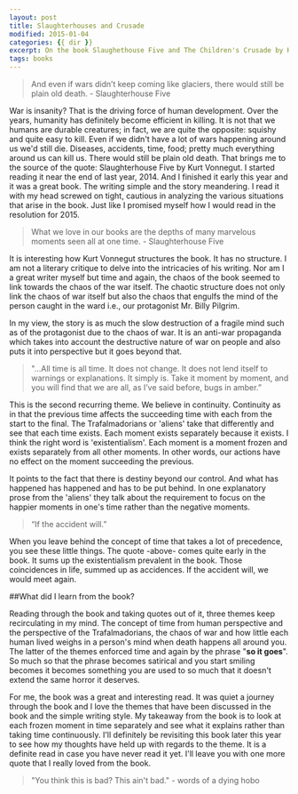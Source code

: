 ```yaml
---
layout: post
title: Slaughterhouses and Crusade
modified: 2015-01-04
categories: {{ dir }}
excerpt: On the book Slaughethouse Five and The Children's Crusade by Kurt Vonnegut
tags: books
---
```


>And even if wars didn’t keep coming like glaciers, there would still be plain old death. - Slaughterhouse Five

War is insanity? That is the driving force of human development. Over the years, humanity has definitely become efficient in killing. It is not that we humans are durable creatures; in fact, we are quite the opposite: squishy and quite easy to kill. Even if we didn't have a lot of wars happening around us we'd still die. Diseases, accidents, time, food; pretty much everything around us can kill us. There would still be plain old death. That brings me to the source of the quote: Slaughterhouse Five by Kurt Vonnegut. I started reading it near the end of last year, 2014. And I finished it early this year and it was a great book. The writing simple and the story meandering. I read it with my head screwed on tight, cautious in analyzing the various situations that arise in the book. Just like I promised myself how I would read in the resolution for 2015. 

>What we love in our books are the depths of many marvelous moments seen all at one time. - Slaughterhouse Five

It is interesting how Kurt Vonnegut structures the book. It has no structure. I am not a literary critique to delve into the intricacies of his writing. Nor am I a great writer myself but time and again, the chaos of the book seemed to link towards the chaos of the war itself. The chaotic structure does not only link the chaos of war itself but also the chaos that engulfs the mind of the person caught in the ward i.e., our protagonist Mr. Billy Pilgrim. 

In my view, the story is as much the slow destruction of a fragile mind such as of the protagonist due to the chaos of war. It is an anti-war propaganda which takes into account the destructive nature of war on people and also puts it into perspective but it goes beyond that. 

>"…All time is all time. It does not change. It does not lend itself to warnings or explanations. It simply is. Take it moment by moment, and you will find that we are all, as I’ve said before, bugs in amber.”

This is the second recurring theme. We believe in continuity. Continuity as in that the previous time affects the succeeding time with each from the start to the final. The Trafalmadorians or 'aliens' take that differently and see that each time exists. Each moment exists separately because it exists. I think the right word is 'existentialism'. Each moment is a moment frozen and exists separately from all other moments. In other words, our actions have no effect on the moment succeeding the previous. 

It points to the fact that there is destiny beyond our control. And what has happened has happened and has to be put behind. In one explanatory prose from the 'aliens' they talk about the requirement to focus on the happier moments in one's time rather than the negative moments.  

>“If the accident will.”

When you leave behind the concept of time that takes a lot of precedence, you see these little things. The quote -above- comes quite early in the book. It sums up the existentialism prevalent in the book. Those coincidences in life, summed up as accidences. If the accident will, we would meet again. 

##What did I learn from the book?

Reading through the book and taking quotes out of it, three themes keep recirculating in my mind. The concept of time from human perspective and the perspective of the Trafalmadorians, the chaos of war and how little each human lived weighs in a person's mind when death happens all around you. The latter of the themes enforced time and again by the phrase "**so it goes**". So much so that the phrase becomes satirical and you start smiling becomes it becomes something you are used to so much that it doesn't extend the same horror it deserves. 

For me, the book was a great and interesting read. It was quiet a journey through the book and I love the themes that have been discussed in the book and the simple writing style. My takeaway from the book is to look at each frozen moment in time separately and see what it explains rather than taking time continuously. I'll definitely be revisiting this book later this year to see how my thoughts have held up with regards to the theme. It is a definite read in case you have never read it yet. I'll leave you with one more quote that I really loved from the book.

>"You think this is bad? This ain't bad." - words of a dying hobo
